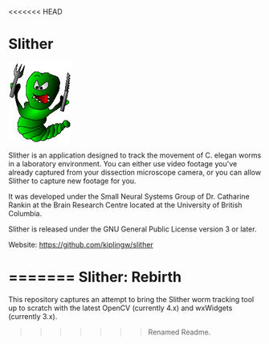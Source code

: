 <<<<<<< HEAD
# Slither
[![N|Solid](https://github.com/kiplingw/slither/blob/master/Resources/slither.png)](https://github.com/kiplingw/slither)

Slither is an application designed to track the movement of C. elegan worms in a
laboratory environment. You can either use video footage you've already captured
from your dissection microscope camera, or you can allow Slither to capture new
footage for you.

It was developed under the Small Neural Systems Group of Dr. Catharine Rankin at
the Brain Research Centre located at the University of British Columbia.

Slither is released under the GNU General Public License version 3 or later.

Website: <https://github.com/kiplingw/slither>

=======
Slither: Rebirth
==================

This repository captures an attempt to bring the Slither worm tracking tool up to scratch with the latest OpenCV (currently 4.x) and wxWidgets (currently 3.x).
>>>>>>> Renamed Readme.
